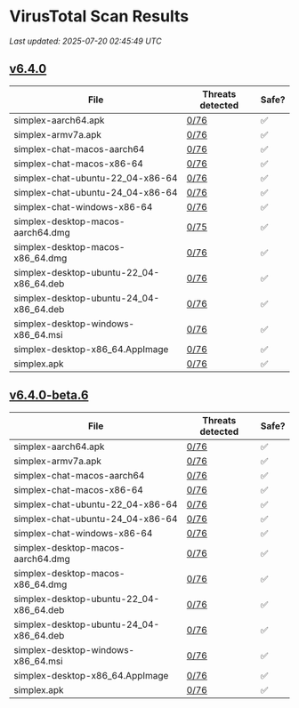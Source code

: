 # VirusTotal Scan Results
_Last updated: 2025-07-20 02:45:49 UTC_

## [v6.4.0](https://github.com/simplex-chat/simplex-chat/releases/tag/v6.4.0)
| File | Threats detected | Safe? |
| ---- | ---------------- | ----- |
| simplex-aarch64.apk | [0/76](https://www.virustotal.com/gui/file/12aa73e9cfb46d141c4cecfaf9018e595d7500dfe33be1f8f6105a5fc3f8f631) | ✅ |
| simplex-armv7a.apk | [0/76](https://www.virustotal.com/gui/file/a3d4de06a6272e61ebe2b22dcedf8efd4c1347e196f92e75fb257894a58e9dbe) | ✅ |
| simplex-chat-macos-aarch64 | [0/76](https://www.virustotal.com/gui/file/44932fb0344ccb9a85344d57a32f6643d47dcbacea721a286f4cf04ff14e0a62) | ✅ |
| simplex-chat-macos-x86-64 | [0/76](https://www.virustotal.com/gui/file/3d3c054967607766f5592765b03911e389c106bc0c68dbf9276c52ccd4e25ee2) | ✅ |
| simplex-chat-ubuntu-22_04-x86-64 | [0/76](https://www.virustotal.com/gui/file/60e5dcce703f5ac506c26e4b6abae60740fbddc96924f006b22f1609bdcd30f8) | ✅ |
| simplex-chat-ubuntu-24_04-x86-64 | [0/76](https://www.virustotal.com/gui/file/d0214e5a98d3269cd67c00efc07389bdec9a08e419ca8eb2a622567966230fbb) | ✅ |
| simplex-chat-windows-x86-64 | [0/76](https://www.virustotal.com/gui/file/f42f5a84c4d43932d57dd727159f7ac06cc13f1009364b6891970de47563c60d) | ✅ |
| simplex-desktop-macos-aarch64.dmg | [0/75](https://www.virustotal.com/gui/file/6748eb1bef718b240a9bf9997d7e488bb7c52eee47472daca4ff7aec7bf53678) | ✅ |
| simplex-desktop-macos-x86_64.dmg | [0/76](https://www.virustotal.com/gui/file/a661186b723e406c6d3d2e72f70dc90559ff6f53a5b5a598521376e0c750aaf0) | ✅ |
| simplex-desktop-ubuntu-22_04-x86_64.deb | [0/76](https://www.virustotal.com/gui/file/e099e3b9a231d3af51a6eb3cb016ea661f1214be257b95e62844e7038cd8cf99) | ✅ |
| simplex-desktop-ubuntu-24_04-x86_64.deb | [0/76](https://www.virustotal.com/gui/file/7932d994aa5ebdbcc5a0357a5f9f6042b4290867ddc130317c0b3d29de3aa8a5) | ✅ |
| simplex-desktop-windows-x86_64.msi | [0/76](https://www.virustotal.com/gui/file/4376a151e5c16aa5bb38ac549854aed8789e2b300c8b0e656d0cc7366d402fac) | ✅ |
| simplex-desktop-x86_64.AppImage | [0/76](https://www.virustotal.com/gui/file/0f13aad298a65f1bd70e2eb91ebca9ec5bfef8ce9af95d6a6320d248482db50b) | ✅ |
| simplex.apk | [0/76](https://www.virustotal.com/gui/file/12aa73e9cfb46d141c4cecfaf9018e595d7500dfe33be1f8f6105a5fc3f8f631) | ✅ |

## [v6.4.0-beta.6](https://github.com/simplex-chat/simplex-chat/releases/tag/v6.4.0-beta.6)
| File | Threats detected | Safe? |
| ---- | ---------------- | ----- |
| simplex-aarch64.apk | [0/76](https://www.virustotal.com/gui/file/f8b6c3a6cb87d7482e45555572354b81edd478380903f0bb4aa199930366052f) | ✅ |
| simplex-armv7a.apk | [0/76](https://www.virustotal.com/gui/file/643c5d59df64bc1a15f36701f568a511043c7e824226a44c401cfa405207d20f) | ✅ |
| simplex-chat-macos-aarch64 | [0/76](https://www.virustotal.com/gui/file/153dc7984e37f828ad50995b308a4c534e2a126367bafb200c5eaa55252be28a) | ✅ |
| simplex-chat-macos-x86-64 | [0/76](https://www.virustotal.com/gui/file/6a7854add4cd021cb38b4e961e7705b1a801c44aa9db55f7fb80bdeee9dcf5bb) | ✅ |
| simplex-chat-ubuntu-22_04-x86-64 | [0/76](https://www.virustotal.com/gui/file/90dd89d72f1d4e3029d6634ab4dd36c5dab2a69a7c257f8c68ec16dd44b36bef) | ✅ |
| simplex-chat-ubuntu-24_04-x86-64 | [0/76](https://www.virustotal.com/gui/file/158e6ce6f86b1e983715e6d1d6b08780fc35967d479571a1af8e98b52c5f2ebd) | ✅ |
| simplex-chat-windows-x86-64 | [0/76](https://www.virustotal.com/gui/file/7d2ac19b61779ef400644ae103773aef30a1bf65d99469e7bace1ceb3d2b0f9c) | ✅ |
| simplex-desktop-macos-aarch64.dmg | [0/76](https://www.virustotal.com/gui/file/1ea553f7e799a047e84ece2b530a3c6cd8a46be3a38b2bcf140a5a3fa8a1a5f6) | ✅ |
| simplex-desktop-macos-x86_64.dmg | [0/76](https://www.virustotal.com/gui/file/7aa818a2697185d6f38e225ef15d7dc039388c9fa37b274b755b6bb2ad078af9) | ✅ |
| simplex-desktop-ubuntu-22_04-x86_64.deb | [0/76](https://www.virustotal.com/gui/file/6847f2be808aed74c32b7df7ef9623bbe4fb9844c003e134805d66eb94d13129) | ✅ |
| simplex-desktop-ubuntu-24_04-x86_64.deb | [0/76](https://www.virustotal.com/gui/file/1a3268d5404f09f39d4bf921011d3015ba0f1480875b323af0119b561e65d974) | ✅ |
| simplex-desktop-windows-x86_64.msi | [0/76](https://www.virustotal.com/gui/file/715fac8e68cca2172db62be3bfd94d86f2fbf8a9e808aaa42442642a9f4035e5) | ✅ |
| simplex-desktop-x86_64.AppImage | [0/76](https://www.virustotal.com/gui/file/cfc5cd6b40178bb8127d04e72608a4512359a8c49be691cdd3f0becd3e545272) | ✅ |
| simplex.apk | [0/76](https://www.virustotal.com/gui/file/f8b6c3a6cb87d7482e45555572354b81edd478380903f0bb4aa199930366052f) | ✅ |
